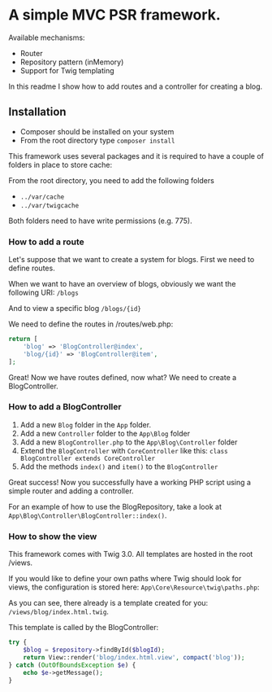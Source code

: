 # A simple MVC PSR framework.

Available mechanisms:

- Router
- Repository pattern (inMemory)
- Support for Twig templating

In this readme I show how to add routes and a controller for creating a blog.

## Installation

- Composer should be installed on your system
- From the root directory type `composer install`

This framework uses several packages and it is required to have a couple of
folders in place to store cache:

From the root directory, you need to add the following folders
- `../var/cache` 
- `../var/twigcache`

Both folders need to have write permissions (e.g. 775). 

### How to add a route

Let's suppose that we want to create a system for blogs. First we need to define routes.

When we want to have an overview of blogs, obviously we want the following URI: `/blogs` 

And to view a specific blog `/blogs/{id}`

We need to define the routes in /routes/web.php:

```php
return [
    'blog' => 'BlogController@index',
    'blog/{id}' => 'BlogController@item',
];
```

Great! Now we have routes defined, now what? We need to create a BlogController.

### How to add a BlogController

1. Add a new `Blog` folder in the `App` folder.
2. Add a new `Controller` folder to the `App\Blog` folder
3. Add a new `BlogController.php` to the `App\Blog\Controller` folder 
4. Extend the `BlogController` with `CoreController` like this: `class BlogController extends CoreController`
5. Add the methods `index()` and `item()` to the `BlogController`

Great success! Now you successfully have a working PHP script using a simple router and adding a controller.

For an example of how to use the BlogRepository, take a look at `App\Blog\Controller\BlogController::index()`. 

### How to show the view

This framework comes with Twig 3.0. All templates are hosted in the root /views.

If you would like to define your own paths where Twig should look for views, the configuration is stored here:
`App\Core\Resource\twig\paths.php`:

As you can see, there already is a template created for you: `/views/blog/index.html.twig`.

This template is called by the BlogController:
```php
try {
    $blog = $repository->findById($blogId);
    return View::render('blog/index.html.view', compact('blog'));
} catch (OutOfBoundsException $e) {
    echo $e->getMessage();
}
```
